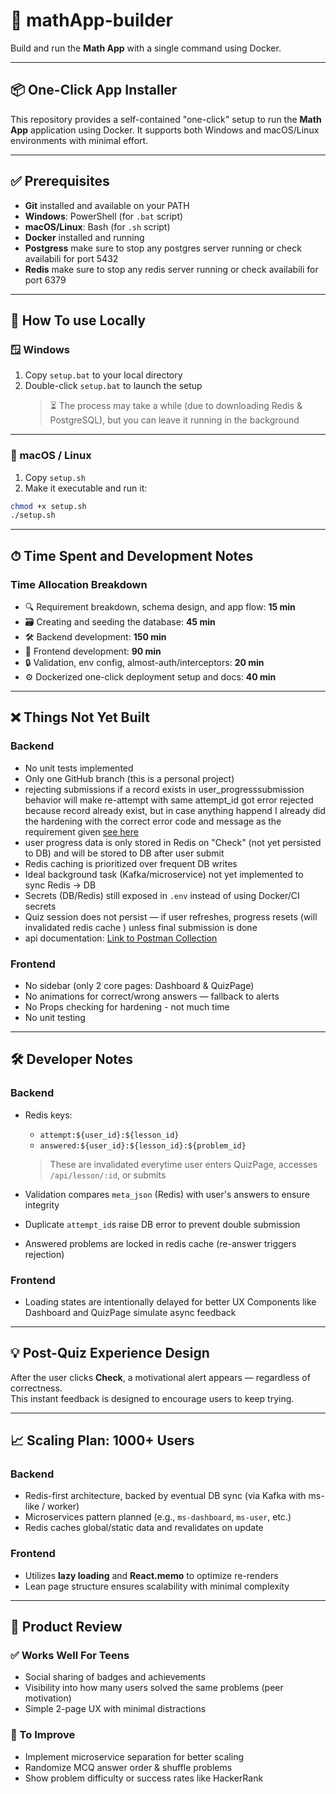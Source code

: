 # 🧮 mathApp-builder

Build and run the **Math App** with a single command using Docker.

---

## 📦 One-Click App Installer

This repository provides a self-contained "one-click" setup to run the **Math App** application using Docker. It supports both Windows and macOS/Linux environments with minimal effort.

---

## ✅ Prerequisites

- **Git** installed and available on your PATH  
- **Windows**: PowerShell (for `.bat` script)  
- **macOS/Linux**: Bash (for `.sh` script)  
- **Docker** installed and running
- **Postgress** make sure to stop any postgres server running or check availabili for port 5432
- **Redis** make sure to stop any redis server running or check availabili for port 6379
---

## 🚀 How To use Locally

### 🪟 Windows

1. Copy `setup.bat` to your local directory  
2. Double-click `setup.bat` to launch the setup  
   > ⏳ The process may take a while (due to downloading Redis & PostgreSQL), but you can leave it running in the background  

---

### 🐧 macOS / Linux

1. Copy `setup.sh`  
2. Make it executable and run it:

```bash
chmod +x setup.sh
./setup.sh
```

---

## ⏱ Time Spent and Development Notes

### Time Allocation Breakdown

- 🔍 Requirement breakdown, schema design, and app flow: **15 min**  
- 🗃 Creating and seeding the database: **45 min**  
- 🛠 Backend development: **150 min**  
- 🎨 Frontend development: **90 min**  
- 🔒 Validation, env config, almost-auth/interceptors: **20 min**  
- ⚙️ Dockerized one-click deployment setup and docs: **40 min**

---

## ❌ Things Not Yet Built

### Backend

- No unit tests implemented  
- Only one GitHub branch (this is a personal project)  
- rejecting submissions if a record exists in user_progresssubmission behavior will make re-attempt with same attempt_id got error rejected because record already exist, but in case anything happend I already did the hardening with the correct error code and message as the requirement given [see here](https://github.com/julioojordan/mathApp-service/blob/a21f655f6073e000d1be19bd5cb4b164554b11b3/src/repositories/submissionRepository.js#L27)
- user progress data is only stored in Redis on "Check" (not yet persisted to DB) and will be stored to DB after user submit  
- Redis caching is prioritized over frequent DB writes  
- Ideal background task (Kafka/microservice) not yet implemented to sync Redis → DB  
- Secrets (DB/Redis) still exposed in `.env` instead of using Docker/CI secrets  
- Quiz session does not persist — if user refreshes, progress resets (will invalidated redis cache ) unless final submission is done  
- api documentation: [Link to Postman Collection](https://www.postman.com/security-geoscientist-58981571/workspace/test-math-app/collection/32935117-adc7b708-554f-48ab-8c65-baf39f823deb?action=share&source=copy-link&creator=32935117) 

### Frontend

- No sidebar (only 2 core pages: Dashboard & QuizPage)  
- No animations for correct/wrong answers — fallback to alerts  
- No Props checking for hardening - not much time
- No unit testing

---

## 🛠 Developer Notes

### Backend

- Redis keys:  
  - `attempt:${user_id}:${lesson_id}`  
  - `answered:${user_id}:${lesson_id}:${problem_id}`  
  > These are invalidated everytime user enters QuizPage, accesses `/api/lesson/:id`, or submits

- Validation compares `meta_json` (Redis) with user's answers to ensure integrity  
- Duplicate `attempt_id`s raise DB error to prevent double submission  
- Answered problems are locked in redis cache (re-answer triggers rejection)

### Frontend

- Loading states are intentionally delayed for better UX Components like Dashboard and QuizPage simulate async feedback  

---

## 💡 Post-Quiz Experience Design

After the user clicks **Check**, a motivational alert appears — regardless of correctness.  
This instant feedback is designed to encourage users to keep trying.

---

## 📈 Scaling Plan: 1000+ Users

### Backend

- Redis-first architecture, backed by eventual DB sync (via Kafka with ms-like / worker)  
- Microservices pattern planned (e.g., `ms-dashboard`, `ms-user`, etc.)  
- Redis caches global/static data and revalidates on update  

### Frontend

- Utilizes **lazy loading** and **React.memo** to optimize re-renders  
- Lean page structure ensures scalability with minimal complexity  

---

## 🧪 Product Review

### ✅ Works Well For Teens

- Social sharing of badges and achievements  
- Visibility into how many users solved the same problems (peer motivation)  
- Simple 2-page UX with minimal distractions  

### 🔧 To Improve

- Implement microservice separation for better scaling  
- Randomize MCQ answer order & shuffle problems  
- Show problem difficulty or success rates like HackerRank  

